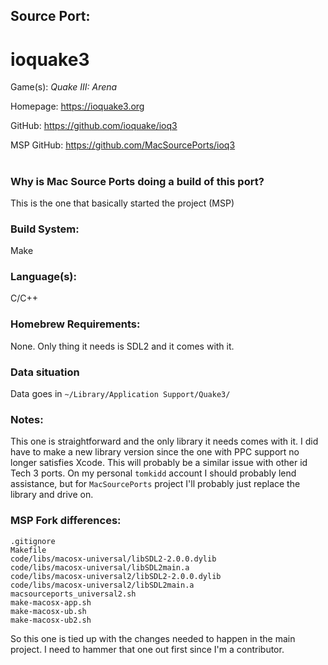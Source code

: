 ## Source Port:
# ioquake3

Game(s): *Quake III: Arena*

Homepage: https://ioquake3.org

GitHub: https://github.com/ioquake/ioq3

MSP GitHub: https://github.com/MacSourcePorts/ioq3

#
### Why is Mac Source Ports doing a build of this port?
This is the one that basically started the project (MSP)

### Build System: 
Make

### Language(s):
C/C++

### Homebrew Requirements:

None. Only thing it needs is SDL2 and it comes with it. 

### Data situation
Data goes in `~/Library/Application Support/Quake3/`

### Notes:
This one is straightforward and the only library it needs comes with it. I did have to make a new library version since the one with PPC support no longer satisfies Xcode. This will probably be a similar issue with other id Tech 3 ports. On my personal `tomkidd` account I should probably lend assistance, but for `MacSourcePorts` project I'll probably just replace the library and drive on. 

### MSP Fork differences:
```
.gitignore
Makefile
code/libs/macosx-universal/libSDL2-2.0.0.dylib
code/libs/macosx-universal/libSDL2main.a
code/libs/macosx-universal2/libSDL2-2.0.0.dylib
code/libs/macosx-universal2/libSDL2main.a
macsourceports_universal2.sh
make-macosx-app.sh
make-macosx-ub.sh
make-macosx-ub2.sh
```

So this one is tied up with the changes needed to happen in the main project. I need to hammer that one out first since I'm a contributor. 